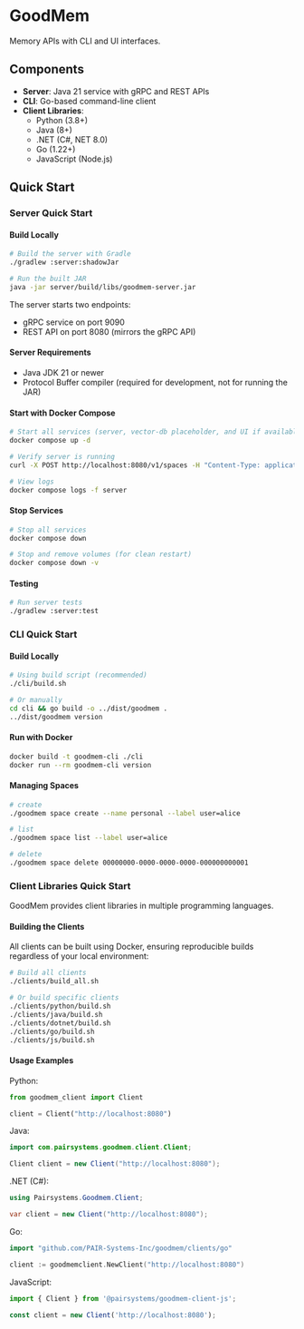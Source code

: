 # GoodMem

Memory APIs with CLI and UI interfaces.

## Components

- **Server**: Java 21 service with gRPC and REST APIs
- **CLI**: Go-based command-line client 
- **Client Libraries**: 
  - Python (3.8+)
  - Java (8+)
  - .NET (C#, NET 8.0)
  - Go (1.22+)
  - JavaScript (Node.js)

## Quick Start

### Server Quick Start

#### Build Locally

```bash
# Build the server with Gradle
./gradlew :server:shadowJar

# Run the built JAR
java -jar server/build/libs/goodmem-server.jar
```

The server starts two endpoints:
- gRPC service on port 9090
- REST API on port 8080 (mirrors the gRPC API)

#### Server Requirements

- Java JDK 21 or newer
- Protocol Buffer compiler (required for development, not for running the JAR)

#### Start with Docker Compose

```bash
# Start all services (server, vector-db placeholder, and UI if available)
docker compose up -d

# Verify server is running
curl -X POST http://localhost:8080/v1/spaces -H "Content-Type: application/json" -d '{"name":"test"}'

# View logs
docker compose logs -f server
```

#### Stop Services

```bash
# Stop all services
docker compose down

# Stop and remove volumes (for clean restart)
docker compose down -v
```

#### Testing

```bash
# Run server tests
./gradlew :server:test
```

### CLI Quick Start

#### Build Locally

```bash
# Using build script (recommended)
./cli/build.sh

# Or manually
cd cli && go build -o ../dist/goodmem .
../dist/goodmem version
```

#### Run with Docker

```bash
docker build -t goodmem-cli ./cli
docker run --rm goodmem-cli version
```

#### Managing Spaces

```bash
# create
./goodmem space create --name personal --label user=alice

# list
./goodmem space list --label user=alice

# delete
./goodmem space delete 00000000-0000-0000-0000-000000000001
```

### Client Libraries Quick Start

GoodMem provides client libraries in multiple programming languages.

#### Building the Clients

All clients can be built using Docker, ensuring reproducible builds regardless of your local environment:

```bash
# Build all clients
./clients/build_all.sh

# Or build specific clients
./clients/python/build.sh
./clients/java/build.sh
./clients/dotnet/build.sh
./clients/go/build.sh
./clients/js/build.sh
```

#### Usage Examples

Python:
```python
from goodmem_client import Client

client = Client("http://localhost:8080")
```

Java:
```java
import com.pairsystems.goodmem.client.Client;

Client client = new Client("http://localhost:8080");
```

.NET (C#):
```csharp
using Pairsystems.Goodmem.Client;

var client = new Client("http://localhost:8080");
```

Go:
```go
import "github.com/PAIR-Systems-Inc/goodmem/clients/go"

client := goodmemclient.NewClient("http://localhost:8080")
```

JavaScript:
```javascript
import { Client } from '@pairsystems/goodmem-client-js';

const client = new Client('http://localhost:8080');
```